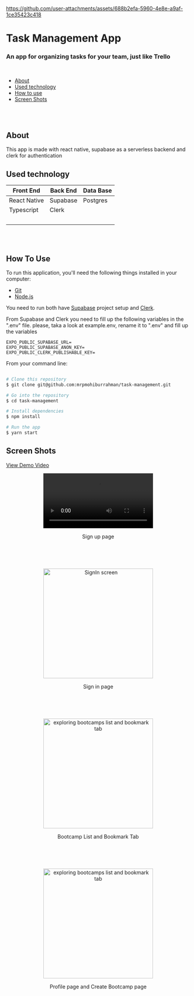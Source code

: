 <!-- <img align="right" alt="GIF" src="https://raw.githubusercontent.com/mrpmohiburrahman/BootcampApp/master/assets/gifs/bootcamp%20app%20demo_width_256.gif" width="200"/> -->


https://github.com/user-attachments/assets/688b2efa-5960-4e8e-a9af-1ce35423c418


# Task Management App

### An app for organizing tasks for your team, just like Trello

<br/>

- [About](#about)
- [Used technology](#used-technology)
- [How to use](#how-to-use)
- [Screen Shots](#screen-shots)

<br/>
<br/>

## About

This app is made with react native, supabase as a serverless backend and clerk for authentication

## Used technology

<table style="width:600px">
  <thead align="center">
   <tr border: none;>
     <th>Front End</th>
     <th>Back End</th>
     <th>Data Base</th>
   </tr>
  </thead>
  <tr>
    <td>React Native</td>
    <td>Supabase</td>
    <td>Postgres</td>
  </tr>
  <tr>
    <td>Typescript</td>
    <td>Clerk</td>
    <td>&nbsp</td>
  </tr>
  <tr>
    <td>&nbsp</td>
    <td>&nbsp</td>
    <td>&nbsp</td>
  </tr>
</table> 
<br/>
<br/>

## How To Use

To run this application, you'll need the following things installed in your computer:

- [Git](https://git-scm.com)
- [Node.js](https://nodejs.org/en/download/)

You need to run both have [Supabase](https://supabase.com/) project setup and [Clerk](https://clerk.com/).

From Supabase and Clerk you need to fill up the following variables in the ".env" file. please, taka a look at example.env, rename it to ".env" and fill up the variables

```
EXPO_PUBLIC_SUPABASE_URL=
EXPO_PUBLIC_SUPABASE_ANON_KEY=
EXPO_PUBLIC_CLERK_PUBLISHABLE_KEY=
```

From your command line:

```bash

# Clone this repository
$ git clone git@github.com:mrpmohiburrahman/task-management.git

# Go into the repository
$ cd task-management

# Install dependencies
$ npm install

# Run the app
$ yarn start
```

## Screen Shots

[View Demo Video]("https://raw.githubusercontent.com/mrpmohiburrahman/task-management/raw/main/assets/videos/task-management-app-demo.mp4")

<p align="center"><video src="https://raw.githubusercontent.com/mrpmohiburrahman/task-management/raw/main/assets/videos/task-management-app-demo.mp4" alt="SignUp screen" width="300"></p>
<p align="center">Sign up page</p>  
 <br />
 <br />
 <br />
<p align="center"><img src="https://raw.githubusercontent.com/mrpmohiburrahman/BootcampApp/master/assets/gifs/signin.gif" alt="SignIn screen" width="300"></p>
<p align="center">Sign in page</p>
 <br />
 <br />
 <br />
<p align="center"><img src="https://raw.githubusercontent.com/mrpmohiburrahman/BootcampApp/master/assets/gifs/exporing%20bootcamps%20list%20and%20book%20mark%20tab.gif" alt="exploring bootcamps list and bookmark tab" width="300"></p>
<p align="center">Bootcamp List and Bookmark Tab</p>
 <br />
 <br />
 <br />

<p align="center"><img src="https://raw.githubusercontent.com/mrpmohiburrahman/BootcampApp/master/assets/gifs/edit%20profile%20and%20create%20bootcamp_edit_200fps.gif" alt="exploring bootcamps list and bookmark tab" width="300"></p>
<p align="center">Profile page and Create Bootcamp page</p>
 <br />
 <br />
 <br />

<!--
<p align="center">
    <a href="https://github.com/mrpmohiburrahman/BootcampApp/commits/master">
    <img src="https://img.shields.io/github/last-commit/ArmynC/ArminC-AutoExec.svg?style=flat-square&logo=github&logoColor=white"
         alt="GitHub last commit">
    <a href="https://github.com/ArmynC/ArminC-AutoExec/issues">
    <img src="https://img.shields.io/github/issues-raw/ArmynC/ArminC-AutoExec.svg?style=flat-square&logo=github&logoColor=white"
         alt="GitHub issues">
    <a href="https://github.com/ArmynC/ArminC-AutoExec/pulls">
    <img src="https://img.shields.io/github/issues-pr-raw/ArmynC/ArminC-AutoExec.svg?style=flat-square&logo=github&logoColor=white"
         alt="GitHub pull requests">
    <a href="https://twitter.com/intent/tweet?text=Try this CS:GO AutoExec:&url=https%3A%2F%2Fgithub.com%2FArmynC%2FArminC-AutoExec">
    <img src="https://img.shields.io/twitter/url/https/github.com/ArmynC/ArminC-AutoExec.svg?style=flat-square&logo=twitter"
         alt="GitHub tweet">
</p>
-->
